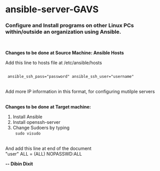 # ansible-server-GAVS

<h3>Configure and Install programs on other Linux PCs within/outside an organization using Ansible. </h3></br>

<b>Changes to be done at Source Machine: Ansible Hosts</b></br>

Add this line to hosts file at /etc/ansible/hosts

<code>
<IP> ansible_ssh_pass="password" ansible_ssh_user="username"
</code>

</br>Add more IP information in this format, for configuring mutilple servers

</br><b>Changes to be done at Target machine:</b></br>
1. Install Ansible</br>
2. Install openssh-server</br>
3. Change Sudoers by typing </br><code> sudo visudo </code>

</br>And add this line at end of the document
</br>"user" ALL = (ALL) NOPASSWD:ALL

<b> -- Dibin Dixit </b>
